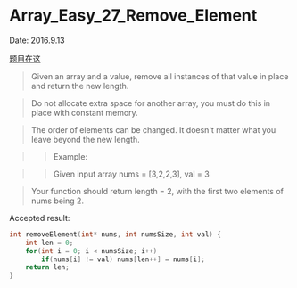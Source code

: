# Array_Easy_27_Remove_Element

Date: 2016.9.13

[题目在这](https://leetcode.com/problems/remove-element/)

> Given an array and a value, remove all instances of that value in place and return the new length.

> Do not allocate extra space for another array, you must do this in place with constant memory.

> The order of elements can be changed. It doesn't matter what you leave beyond the new length.

>> Example:

>> Given input array nums = [3,2,2,3], val = 3

>Your function should return length = 2, with the first two elements of nums being 2.

Accepted result:

```c
int removeElement(int* nums, int numsSize, int val) {
    int len = 0;
    for(int i = 0; i < numsSize; i++)
        if(nums[i] != val) nums[len++] = nums[i];
    return len;
}
```
